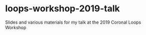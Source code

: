 # loops-workshop-2019-talk
Slides and various materials for my talk at the 2019 Coronal Loops Workshop
